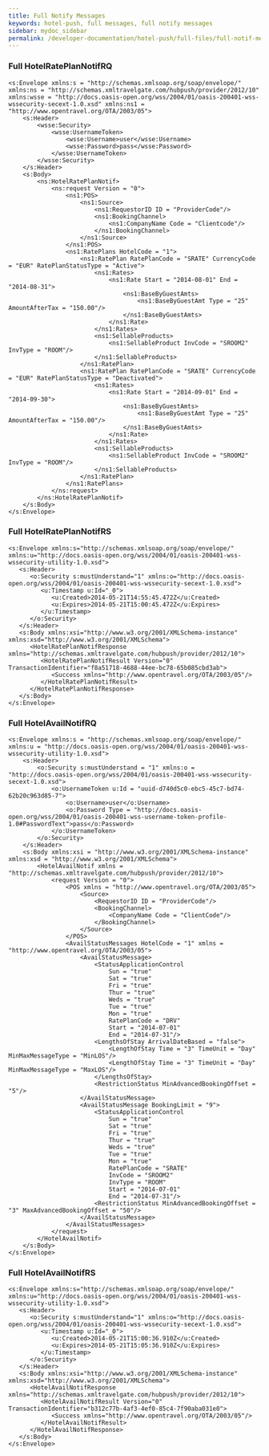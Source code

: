 ```yaml
---
title: Full Notify Messages
keywords: hotel-push, full messages, full notify messages
sidebar: mydoc_sidebar
permalink: /developer-documentation/hotel-push/full-files/full-notif-messages
---
```




### Full HotelRatePlanNotifRQ




    <s:Envelope xmlns:s = "http://schemas.xmlsoap.org/soap/envelope/" xmlns:ns = "http://schemas.xmltravelgate.com/hubpush/provider/2012/10" xmlns:wsse = "http://docs.oasis-open.org/wss/2004/01/oasis-200401-wss-wssecurity-secext-1.0.xsd" xmlns:ns1 = "http://www.opentravel.org/OTA/2003/05">
        <s:Header>
            <wsse:Security>
                <wsse:UsernameToken>
                    <wsse:Username>user</wsse:Username>
                    <wsse:Password>pass</wsse:Password>
                </wsse:UsernameToken>
            </wsse:Security>
        </s:Header>
        <s:Body>
            <ns:HotelRatePlanNotif>
                <ns:request Version = "0">
                    <ns1:POS>
                        <ns1:Source>
                            <ns1:RequestorID ID = "ProviderCode"/>
                            <ns1:BookingChannel>
                                <ns1:CompanyName Code = "Clientcode"/>
                            </ns1:BookingChannel>
                        </ns1:Source>
                    </ns1:POS>
                    <ns1:RatePlans HotelCode = "1">
                        <ns1:RatePlan RatePlanCode = "SRATE" CurrencyCode = "EUR" RatePlanStatusType = "Active">
                            <ns1:Rates>
                                <ns1:Rate Start = "2014-08-01" End = "2014-08-31">
                                    <ns1:BaseByGuestAmts>
                                        <ns1:BaseByGuestAmt Type = "25" AmountAfterTax = "150.00"/>
                                    </ns1:BaseByGuestAmts>
                                </ns1:Rate>
                            </ns1:Rates>
                            <ns1:SellableProducts>
                                <ns1:SellableProduct InvCode = "SROOM2" InvType = "ROOM"/>
                            </ns1:SellableProducts>
                        </ns1:RatePlan>
                        <ns1:RatePlan RatePlanCode = "SRATE" CurrencyCode = "EUR" RatePlanStatusType = "Deactivated">
                            <ns1:Rates>
                                <ns1:Rate Start = "2014-09-01" End = "2014-09-30">
                                    <ns1:BaseByGuestAmts>
                                        <ns1:BaseByGuestAmt Type = "25" AmountAfterTax = "150.00"/>
                                    </ns1:BaseByGuestAmts>
                                </ns1:Rate>
                            </ns1:Rates>
                            <ns1:SellableProducts>
                                <ns1:SellableProduct InvCode = "SROOM2" InvType = "ROOM"/>
                            </ns1:SellableProducts>
                        </ns1:RatePlan>
                    </ns1:RatePlans>
                </ns:request>
            </ns:HotelRatePlanNotif>
        </s:Body>
    </s:Envelope>



### Full HotelRatePlanNotifRS




    <s:Envelope xmlns:s="http://schemas.xmlsoap.org/soap/envelope/" xmlns:u="http://docs.oasis-open.org/wss/2004/01/oasis-200401-wss-wssecurity-utility-1.0.xsd">
       <s:Header>
          <o:Security s:mustUnderstand="1" xmlns:o="http://docs.oasis-open.org/wss/2004/01/oasis-200401-wss-wssecurity-secext-1.0.xsd">
             <u:Timestamp u:Id="_0">
                <u:Created>2014-05-21T14:55:45.472Z</u:Created>
                <u:Expires>2014-05-21T15:00:45.472Z</u:Expires>
             </u:Timestamp>
          </o:Security>
       </s:Header>
       <s:Body xmlns:xsi="http://www.w3.org/2001/XMLSchema-instance" xmlns:xsd="http://www.w3.org/2001/XMLSchema">
          <HotelRatePlanNotifResponse xmlns="http://schemas.xmltravelgate.com/hubpush/provider/2012/10">
             <HotelRatePlanNotifResult Version="0" TransactionIdentifier="f8a51718-4688-44ee-bc78-65b085cbd3ab">
                <Success xmlns="http://www.opentravel.org/OTA/2003/05"/>
             </HotelRatePlanNotifResult>
          </HotelRatePlanNotifResponse>
       </s:Body>
    </s:Envelope>



### Full HotelAvailNotifRQ




    <s:Envelope xmlns:s = "http://schemas.xmlsoap.org/soap/envelope/" xmlns:u = "http://docs.oasis-open.org/wss/2004/01/oasis-200401-wss-wssecurity-utility-1.0.xsd">
        <s:Header>
            <o:Security s:mustUnderstand = "1" xmlns:o = "http://docs.oasis-open.org/wss/2004/01/oasis-200401-wss-wssecurity-secext-1.0.xsd">
                <o:UsernameToken u:Id = "uuid-d740d5c0-ebc5-45c7-bd74-62b20c963d85-7">
                    <o:Username>user</o:Username>
                    <o:Password Type = "http://docs.oasis-open.org/wss/2004/01/oasis-200401-wss-username-token-profile-1.0#PasswordText">pass</o:Password>
                </o:UsernameToken>
            </o:Security>
        </s:Header>
        <s:Body xmlns:xsi = "http://www.w3.org/2001/XMLSchema-instance" xmlns:xsd = "http://www.w3.org/2001/XMLSchema">
            <HotelAvailNotif xmlns = "http://schemas.xmltravelgate.com/hubpush/provider/2012/10">
                <request Version = "0">
                    <POS xmlns = "http://www.opentravel.org/OTA/2003/05">
                        <Source>
                            <RequestorID ID = "ProviderCode"/>
                            <BookingChannel>
                                <CompanyName Code = "ClientCode"/>
                            </BookingChannel>
                        </Source>
                    </POS>
                    <AvailStatusMessages HotelCode = "1" xmlns = "http://www.opentravel.org/OTA/2003/05">
                        <AvailStatusMessage>
                            <StatusApplicationControl
                                Sun = "true"
                                Sat = "true"
                                Fri = "true"
                                Thur = "true"
                                Weds = "true"
                                Tue = "true"
                                Mon = "true"
                                RatePlanCode = "DRV"
                                Start = "2014-07-01"
                                End = "2014-07-31"/>
                            <LengthsOfStay ArrivalDateBased = "false">
                                <LengthOfStay Time = "3" TimeUnit = "Day" MinMaxMessageType = "MinLOS"/>
                                <LengthOfStay Time = "3" TimeUnit = "Day" MinMaxMessageType = "MaxLOS"/>
                            </LengthsOfStay>
                            <RestrictionStatus MinAdvancedBookingOffset = "5"/>
                        </AvailStatusMessage>
                        <AvailStatusMessage BookingLimit = "9">
                            <StatusApplicationControl
                                Sun = "true"
                                Sat = "true"
                                Fri = "true"
                                Thur = "true"
                                Weds = "true"
                                Tue = "true"
                                Mon = "true"
                                RatePlanCode = "SRATE"
                                InvCode = "SROOM2"
                                InvType = "ROOM"
                                Start = "2014-07-01"
                                End = "2014-07-31"/>
                            <RestrictionStatus MinAdvancedBookingOffset = "3" MaxAdvancedBookingOffset = "50"/>
                        </AvailStatusMessage>
                    </AvailStatusMessages>
                </request>
            </HotelAvailNotif>
        </s:Body>
    </s:Envelope>



### Full HotelAvailNotifRS




    <s:Envelope xmlns:s="http://schemas.xmlsoap.org/soap/envelope/" xmlns:u="http://docs.oasis-open.org/wss/2004/01/oasis-200401-wss-wssecurity-utility-1.0.xsd">
       <s:Header>
          <o:Security s:mustUnderstand="1" xmlns:o="http://docs.oasis-open.org/wss/2004/01/oasis-200401-wss-wssecurity-secext-1.0.xsd">
             <u:Timestamp u:Id="_0">
                <u:Created>2014-05-21T15:00:36.910Z</u:Created>
                <u:Expires>2014-05-21T15:05:36.910Z</u:Expires>
             </u:Timestamp>
          </o:Security>
       </s:Header>
       <s:Body xmlns:xsi="http://www.w3.org/2001/XMLSchema-instance" xmlns:xsd="http://www.w3.org/2001/XMLSchema">
          <HotelAvailNotifResponse xmlns="http://schemas.xmltravelgate.com/hubpush/provider/2012/10">
             <HotelAvailNotifResult Version="0" TransactionIdentifier="b312c77b-4af3-4ef0-85c4-7f90aba031e0">
                <Success xmlns="http://www.opentravel.org/OTA/2003/05"/>
             </HotelAvailNotifResult>
          </HotelAvailNotifResponse>
       </s:Body>
    </s:Envelope>


